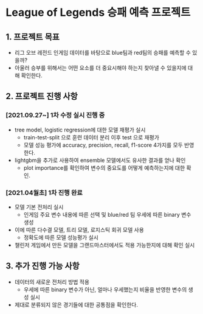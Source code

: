 # League of Legends 승패 예측 프로젝트

## 1. 프로젝트 목표
- 리그 오브 레전드 인게임 데이터를 바탕으로 blue팀과 red팀의 승패를 예측할 수 있을까?
- 아울러 승부를 위해서는 어떤 요소를 더 중요시해야 하는지 찾아낼 수 있을지에 대해 확인한다.

## 2. 프로젝트 진행 사항

### [2021.09.27~] 1차 수정 실시 진행 중
- tree model, logistic regression에 대한 모델 재평가 실시
  - train-test-split 으로 훈련 데이터 분리 이후 test 으로 재평가
  - 모델 성능 평가에 accuracy, precision, recall, f1-score 4가지를 모두 반영한다.
- lightgbm을 추가로 사용하여 ensemble 모델에서도 유사한 결과를 얻나 확인
  - plot importance를 확인하여 변수의 중요도를 어떻게 예측하는지에 대한 확인.

### [2021.04월초] 1차 진행 완료
- 모델 기본 전처리 실시
  - 인게임 주요 변수 내용에 따른 선택 및 blue/red 팀 우세에 따른 binary 변수 생성
- 이에 따른 다수결 모델, 트리 모델, 로지스틱 회귀 모델 사용
  - 정확도에 따른 모델 성능평가 실시
- 챌린저 게임에서 만든 모델을 그랜드마스터에서도 적용 가능한지에 대해 확인 실시

## 3. 추가 진행 가능 사항
- 데이터의 새로운 전처리 방법 적용
  - 우세에 따른 binary 변수가 아닌, 얼마나 우세했는지 비율을 반영한 변수의 생성 실시
- 제대로 분류되지 않은 경기들에 대한 공통점을 확인한다.
